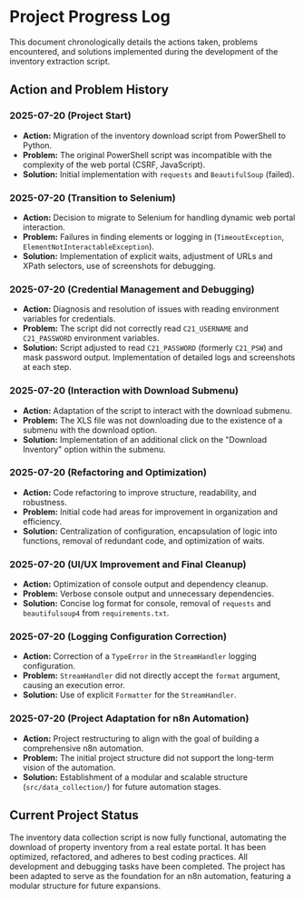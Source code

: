 # Project Progress Log

This document chronologically details the actions taken, problems encountered, and solutions implemented during the development of the inventory extraction script.

## Action and Problem History

### 2025-07-20 (Project Start)

*   **Action:** Migration of the inventory download script from PowerShell to Python.
*   **Problem:** The original PowerShell script was incompatible with the complexity of the web portal (CSRF, JavaScript).
*   **Solution:** Initial implementation with `requests` and `BeautifulSoup` (failed).

### 2025-07-20 (Transition to Selenium)

*   **Action:** Decision to migrate to Selenium for handling dynamic web portal interaction.
*   **Problem:** Failures in finding elements or logging in (`TimeoutException`, `ElementNotInteractableException`).
*   **Solution:** Implementation of explicit waits, adjustment of URLs and XPath selectors, use of screenshots for debugging.

### 2025-07-20 (Credential Management and Debugging)

*   **Action:** Diagnosis and resolution of issues with reading environment variables for credentials.
*   **Problem:** The script did not correctly read `C21_USERNAME` and `C21_PASSWORD` environment variables.
*   **Solution:** Script adjusted to read `C21_PASSWORD` (formerly `C21_PSW`) and mask password output. Implementation of detailed logs and screenshots at each step.

### 2025-07-20 (Interaction with Download Submenu)

*   **Action:** Adaptation of the script to interact with the download submenu.
*   **Problem:** The XLS file was not downloading due to the existence of a submenu with the download option.
*   **Solution:** Implementation of an additional click on the "Download Inventory" option within the submenu.

### 2025-07-20 (Refactoring and Optimization)

*   **Action:** Code refactoring to improve structure, readability, and robustness.
*   **Problem:** Initial code had areas for improvement in organization and efficiency.
*   **Solution:** Centralization of configuration, encapsulation of logic into functions, removal of redundant code, and optimization of waits.

### 2025-07-20 (UI/UX Improvement and Final Cleanup)

*   **Action:** Optimization of console output and dependency cleanup.
*   **Problem:** Verbose console output and unnecessary dependencies.
*   **Solution:** Concise log format for console, removal of `requests` and `beautifulsoup4` from `requirements.txt`.

### 2025-07-20 (Logging Configuration Correction)

*   **Action:** Correction of a `TypeError` in the `StreamHandler` logging configuration.
*   **Problem:** `StreamHandler` did not directly accept the `format` argument, causing an execution error.
*   **Solution:** Use of explicit `Formatter` for the `StreamHandler`.

### 2025-07-20 (Project Adaptation for n8n Automation)

*   **Action:** Project restructuring to align with the goal of building a comprehensive n8n automation.
*   **Problem:** The initial project structure did not support the long-term vision of the automation.
*   **Solution:** Establishment of a modular and scalable structure (`src/data_collection/`) for future automation stages.

## Current Project Status

The inventory data collection script is now fully functional, automating the download of property inventory from a real estate portal. It has been optimized, refactored, and adheres to best coding practices. All development and debugging tasks have been completed. The project has been adapted to serve as the foundation for an n8n automation, featuring a modular structure for future expansions.
